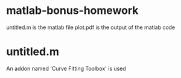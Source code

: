# matlab-bonus-homework
untitled.m is the matlab file
plot.pdf is the output of the matlab code

# untitled.m
An addon named 'Curve Fitting Toolbox' is used
